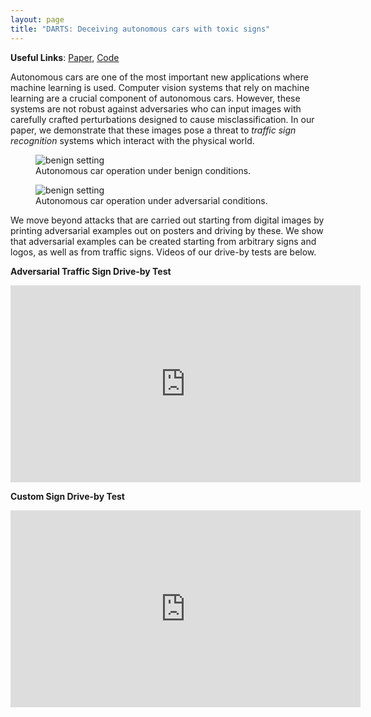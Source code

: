 ```yaml
---
layout: page
title: "DARTS: Deceiving autonomous cars with toxic signs"
---
```


**Useful Links**: [Paper](https://arxiv.org/abs/1802.06430), [Code](https://github.com/inspire-group/advml-traffic-sign)

Autonomous cars are one of the most important new applications where machine learning is used. Computer vision systems that rely on machine learning are a crucial component of autonomous cars. However, these systems are not robust against adversaries who can input images with carefully crafted perturbations designed to cause misclassification. In our paper, we demonstrate that these images pose a threat to _traffic sign recognition_ systems which interact with the physical world. 

<figure>
  <img src="{{site.baseurl}}/assets/diagram_benign.jpg" alt="benign setting" align="middle"/>
  <figcaption> Autonomous car operation under benign conditions.</figcaption>
</figure>

<figure>
  <img src="{{site.baseurl}}/assets/diagram_adv.jpg" alt="benign setting" align="middle"/>
  <figcaption> Autonomous car operation under adversarial conditions.</figcaption>
</figure>


We move beyond attacks that are carried out starting from digital images by printing adversarial examples out on posters and driving by these. We show that adversarial examples can be created starting from arbitrary signs and logos, as well as from traffic signs. Videos of our drive-by tests are below. 

**Adversarial Traffic Sign Drive-by Test**
<iframe width="560" height="315" src="https://www.youtube.com/embed/ZWwBotKeqDk" frameborder="0" allow="autoplay; encrypted-media" allowfullscreen></iframe>

**Custom Sign Drive-by Test**
<iframe width="560" height="315" src="https://www.youtube.com/embed/4oqQJMCAvk4?rel=0" frameborder="0" allow="autoplay; encrypted-media" allowfullscreen></iframe>